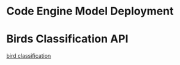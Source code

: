 # Code Engine Model Deployment
# Birds Classification API
[bird classification](./Bird-Classification/README.md)
